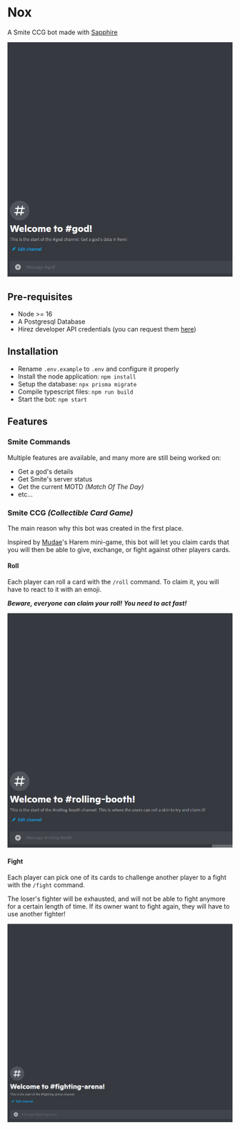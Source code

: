 # Nox

A Smite CCG bot made with [Sapphire](https://github.com/sapphiredev/framework)

![God Command](https://github.com/Tokipudi/Nox/blob/main/src/media/readme/god.gif)

## Pre-requisites

* Node >= 16
* A Postgresql Database
* Hirez developer API credentials (you can request them [here](https://fs12.formsite.com/HiRez/form48/secure_index.html))

## Installation

* Rename `.env.example` to `.env` and configure it properly
* Install the node application: `npm install`
* Setup the database: `npx prisma migrate`
* Compile typescript files: `npm run build`
* Start the bot: `npm start`

## Features

### Smite Commands

Multiple features are available, and many more are still being worked on:

* Get a god's details
* Get Smite's server status
* Get the current MOTD _(Match Of The Day)_
* etc...

### Smite CCG _(Collectible Card Game)_

The main reason why this bot was created in the first place.

Inspired by [Mudae](https://mudae.fandom.com/wiki/Mudae_Wiki)'s Harem mini-game, this bot will let you claim cards that you will then be able to give, exchange, or fight against other players cards.

#### Roll

Each player can roll a card with the `/roll` command. To claim it, you will have to react to it with an emoji.

_**Beware, everyone can claim your roll! You need to act fast!**_

![Roll Command](https://github.com/Tokipudi/Nox/blob/main/src/media/readme/roll.gif)

#### Fight

Each player can pick one of its cards to challenge another player to a fight with the `/fight` command.

The loser's fighter will be exhausted, and will not be able to fight anymore for a certain length of time. If its owner want to fight again, they will have to use another fighter!

![Fight Command](https://github.com/Tokipudi/Nox/blob/main/src/media/readme/fight.gif)
